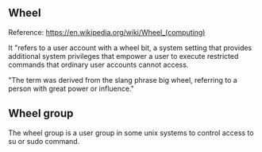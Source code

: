 Wheel
--------------

Reference: https://en.wikipedia.org/wiki/Wheel_(computing)

It "refers to a user account with a wheel bit,
a system setting that provides additional system privileges that empower a user to execute restricted commands
that ordinary user accounts cannot access.

"The term was derived from the slang phrase big wheel, referring to a person with great power or influence."


Wheel group
------------------------

The wheel group is a user group in some unix systems to control access to su or sudo command.
